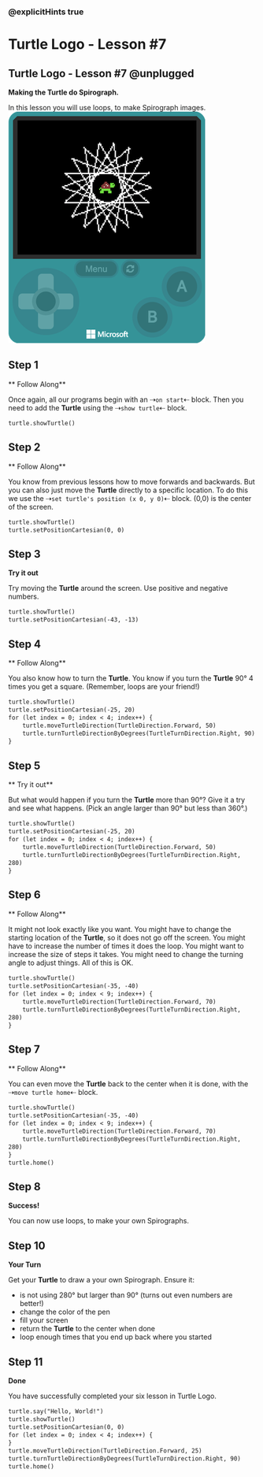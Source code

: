 ### @explicitHints true

# Turtle Logo - Lesson #7

## Turtle Logo - Lesson #7 @unplugged
**Making the Turtle do Spirograph.**

In this lesson you will use loops, to make Spirograph images.
![loop](https://github.com/Mr-Coxall/makecode-arcade-turtle-logo-lesson7/raw/main/assets/spirograph_screenshot.png)

## Step 1
** Follow Along**

Once again, all our programs begin with an ⇢``on start``⇠ block. Then you need to add the **Turtle** using the ⇢``show turtle``⇠ block.
```blocks
turtle.showTurtle()
```

## Step 2
** Follow Along**

You know from previous lessons how to move forwards and backwards. But you can also just move the **Turtle** directly to a specific location. To do this we use the ⇢``set turtle's position (x 0, y 0)``⇠ block. (0,0) is the center of the screen.
```blocks
turtle.showTurtle()
turtle.setPositionCartesian(0, 0)
```

## Step 3
**Try it out**

Try moving the **Turtle** around the screen. Use positive and negative numbers.
```blocks
turtle.showTurtle()
turtle.setPositionCartesian(-43, -13)
```

## Step 4
** Follow Along**

You also know how to turn the **Turtle**. You know if you turn the **Turtle** 90° 4 times you get a square. (Remember, loops are your friend!)
```blocks
turtle.showTurtle()
turtle.setPositionCartesian(-25, 20)
for (let index = 0; index < 4; index++) {
    turtle.moveTurtleDirection(TurtleDirection.Forward, 50)
    turtle.turnTurtleDirectionByDegrees(TurtleTurnDirection.Right, 90)
}
```

## Step 5
** Try it out**

But what would happen if you turn the **Turtle** more than 90°? Give it a try and see what happens. (Pick an angle larger than 90° but less than 360°.)
```blocks
turtle.showTurtle()
turtle.setPositionCartesian(-25, 20)
for (let index = 0; index < 4; index++) {
    turtle.moveTurtleDirection(TurtleDirection.Forward, 50)
    turtle.turnTurtleDirectionByDegrees(TurtleTurnDirection.Right, 280)
}
```

## Step 6
** Follow Along**

It might not look exactly like you want. You might have to change the starting location of the **Turtle**, so it does not go off the screen. You might have to increase the number of times it does the loop. You might want to increase the size of steps it takes. You might need to change the turning angle to adjust things. All of this is OK. 
```blocks
turtle.showTurtle()
turtle.setPositionCartesian(-35, -40)
for (let index = 0; index < 9; index++) {
    turtle.moveTurtleDirection(TurtleDirection.Forward, 70)
    turtle.turnTurtleDirectionByDegrees(TurtleTurnDirection.Right, 280)
}
```

## Step 7
** Follow Along**

You can even move the **Turtle** back to the center when it is done, with the ⇢``move turtle home``⇠ block. 
```blocks
turtle.showTurtle()
turtle.setPositionCartesian(-35, -40)
for (let index = 0; index < 9; index++) {
    turtle.moveTurtleDirection(TurtleDirection.Forward, 70)
    turtle.turnTurtleDirectionByDegrees(TurtleTurnDirection.Right, 280)
}
turtle.home()
```

## Step 8
**Success!**

You can now use loops, to make your own Spirographs.

## Step 10
**Your Turn**

Get your **Turtle** to draw a your own Spirograph. Ensure it:
- is not using 280° but larger than 90° (turns out even numbers are better!)
- change the color of the pen
- fill your screen
- return the **Turtle** to the center when done
- loop enough times that you end up back where you started

## Step 11
**Done**

You have successfully completed your six lesson in Turtle Logo.

```ghost
turtle.say("Hello, World!")
turtle.showTurtle()
turtle.setPositionCartesian(0, 0)
for (let index = 0; index < 4; index++) {
}
turtle.moveTurtleDirection(TurtleDirection.Forward, 25)
turtle.turnTurtleDirectionByDegrees(TurtleTurnDirection.Right, 90)
turtle.home()
```
